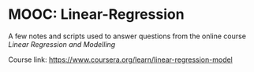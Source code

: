 # MOOC: Linear-Regression
A few notes and scripts used to answer questions from the online course *Linear Regression and Modelling*

Course link:
https://www.coursera.org/learn/linear-regression-model
